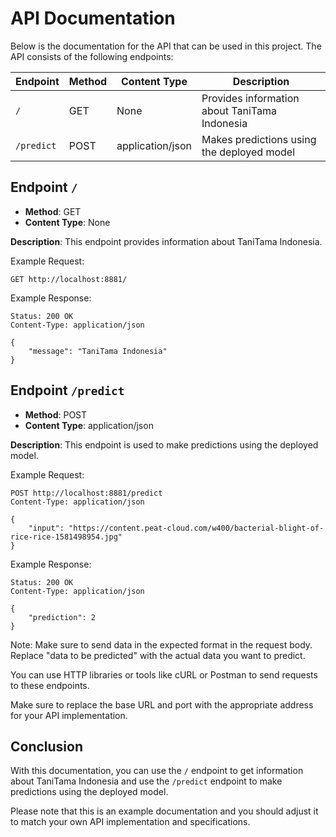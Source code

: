 # API Documentation

Below is the documentation for the API that can be used in this project. The API consists of the following endpoints:

| Endpoint   | Method | Content Type     | Description                                   |
| ---------- | ------ | ---------------- | --------------------------------------------- |
| `/`        | GET    | None             | Provides information about TaniTama Indonesia |
| `/predict` | POST   | application/json | Makes predictions using the deployed model    |

## Endpoint `/`

- **Method**: GET
- **Content Type**: None

**Description**: This endpoint provides information about TaniTama Indonesia.

Example Request:

```
GET http://localhost:8881/
```

Example Response:

```
Status: 200 OK
Content-Type: application/json

{
    "message": "TaniTama Indonesia"
}
```

## Endpoint `/predict`

- **Method**: POST
- **Content Type**: application/json

**Description**: This endpoint is used to make predictions using the deployed model.

Example Request:

```
POST http://localhost:8881/predict
Content-Type: application/json

{
    "input": "https://content.peat-cloud.com/w400/bacterial-blight-of-rice-rice-1581498954.jpg"
}
```

Example Response:

```
Status: 200 OK
Content-Type: application/json

{
    "prediction": 2
}
```

Note: Make sure to send data in the expected format in the request body. Replace "data to be predicted" with the actual data you want to predict.

You can use HTTP libraries or tools like cURL or Postman to send requests to these endpoints.

Make sure to replace the base URL and port with the appropriate address for your API implementation.

## Conclusion

With this documentation, you can use the `/` endpoint to get information about TaniTama Indonesia and use the `/predict` endpoint to make predictions using the deployed model.

Please note that this is an example documentation and you should adjust it to match your own API implementation and specifications.

